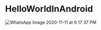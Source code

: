 # HelloWorldInAndroid
![WhatsApp Image 2020-11-11 at 6 17 37 PM](https://user-images.githubusercontent.com/61753161/98814001-134ea380-244b-11eb-828a-1e32e142a0f8.jpeg)

